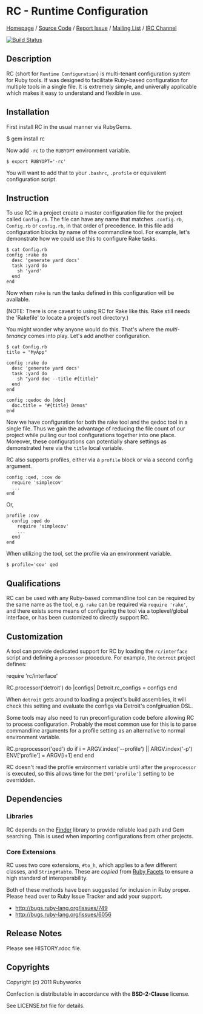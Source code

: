 # RC - Runtime Configuration

[Homepage](http://rubyworks.github.com/rc) /
[Source Code](http://github.com/rubyworks/rc) /
[Report Issue](http://github.com/rubyworks/rc/issues) /
[Mailing List](http://googlegroups.com/group/rubyworks-mailinglist) /
[IRC Channel](http://chat.us.freenode.net/rubyworks)

[![Build Status](https://secure.travis-ci.org/rubyworks/rc.png)](http://travis-ci.org/rubyworks/rc)


## Description

RC (short for `Runtime Configuration`) is multi-tenant configuration system
for Ruby tools. If was designed to facilitate Ruby-based configuration for
multiple tools in a single file. It is extremely simple, and univerally applicable
which makes it easy to understand and flexible in use.


## Installation

First install RC in the usual manner via RubyGems.

  $ gem install rc

Now add `-rc` to the `RUBYOPT` environment variable.

    $ export RUBYOPT='-rc'

You will want to add that to your `.bashrc`, `.profile` or equivalent configuration
script.


## Instruction

To use RC in a project create a master configuration file for the project called
`Config.rb`. The file can have any name that matches `.config.rb`, `Config.rb`
or `config.rb`, in that order of precedence. In this file add configuration
blocks by name of the commandline tool. For example, let's demonstrate how we could
use this to configure Rake tasks.

    $ cat Config.rb
    config :rake do
      desc 'generate yard docs'
      task :yard do
        sh 'yard'
      end
    end

Now when `rake` is run the tasks defined in this configuration will be available.

(NOTE: There is one caveat to using RC for Rake like this. Rake still needs
the 'Rakefile' to locate a project's root directory.)

You might wonder why anyone would do this. That's where the *multi-tenancy*
comes into play. Let's add another configuration.

    $ cat Config.rb
    title = "MyApp"

    config :rake do
      desc 'generate yard docs'
      task :yard do
        sh "yard doc --title #{title}"
      end
    end

    config :qedoc do |doc|
      doc.title = "#{title} Demos"
    end

Now we have configuration for both the rake tool and the qedoc tool in
a single file. Thus we gain the advantage of reducing the file count of our 
project while pulling our tool configurations together into one place.
Moreover, these configurations can potentially share settings as demonstrated
here via the `title` local variable.

RC also supports profiles, either via a `profile` block or via a
second config argument.

    config :qed, :cov do
      require 'simplecov'
      ...
    end

Or,

    profile :cov
      config :qed do
        require 'simplecov'
        ...
      end
    end

When utilizing the tool, set the profile via an environment variable.

    $ profile='cov' qed


## Qualifications

RC can be used with any Ruby-based commandline tool can be required by the
same name as the tool, e.g. `rake` can be required via `require 'rake'`,
and there exists some means of configuring the tool via a toplevel/global
interface, or has been customized to directly support RC.


## Customization

A tool can provide dedicated support for RC by loading the `rc/interface` script
and defining a `processor` procedure. For example, the `detroit` project defines:

  require 'rc/interface'

  RC.processor('detroit') do |configs|
    Detroit.rc_configs = configs
  end

When `detroit` gets around to loading a project's build assemblies, it will
check this setting and evaluate the configs via Detroit's confgiruation DSL.

Some tools may also need to run preconfiguration code before allowing RC to
process configuration. Probably the most common use for this is to parse
commandline arguments for a profile setting as an alternative to normal
environment variable.

  RC.preprocessor('qed') do
    if i = ARGV.index('--profile') || ARGV.index('-p')
      ENV['profile'] = ARGV[i+1]
    end
  end

RC doesn't read the profile environment variable until after the
`preprocessor` is executed, so this allows time for the `ENV['profile']`
setting to be overridden.


## Dependencies

### Libraries

RC depends on the [Finder](http://rubyworks.github.com/finder) library
to provide reliable load path and Gem searching. This is used when importing
configurations from other projects.

### Core Extensions

RC uses two core extensions, `#to_h`, which applies to a few different
classes, and `String#tabto`. These are *copied* from
[Ruby Facets](http://rubyworks.github.com/facets) to ensure a high
standard of interoperability.

Both of these methods have been suggested for inclusion in Ruby proper.
Please head over to Ruby Issue Tracker and add your support.

* http://bugs.ruby-lang.org/issues/749
* http://bugs.ruby-lang.org/issues/6056


## Release Notes

Please see HISTORY.rdoc file.


## Copyrights

Copyright (c) 2011 Rubyworks

Confection is distributable in accordance with the **BSD-2-Clause** license.

See LICENSE.txt file for details.

